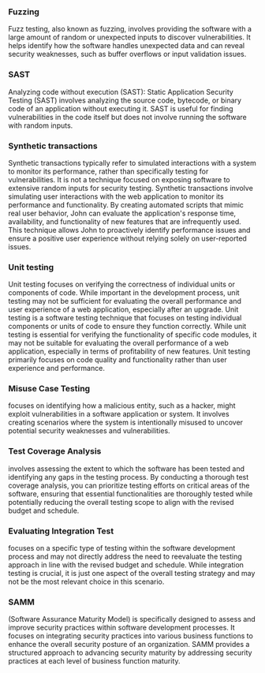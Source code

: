 ### Fuzzing 
Fuzz testing, also known as fuzzing, involves providing the software with a large amount of random or unexpected inputs to discover vulnerabilities. It helps identify how the software handles unexpected data and can reveal security weaknesses, such as buffer overflows or input validation issues.

### SAST
Analyzing code without execution (SAST): Static Application Security Testing (SAST) involves analyzing the source code, bytecode, or binary code of an application without executing it. SAST is useful for finding vulnerabilities in the code itself but does not involve running the software with random inputs.

### Synthetic transactions
Synthetic transactions typically refer to simulated interactions with a system to monitor its performance, rather than specifically testing for vulnerabilities. It is not a technique focused on exposing software to extensive random inputs for security testing.
Synthetic transactions involve simulating user interactions with the web application to monitor its performance and functionality. By creating automated scripts that mimic real user behavior, John can evaluate the application's response time, availability, and functionality of new features that are infrequently used. This technique allows John to proactively identify performance issues and ensure a positive user experience without relying solely on user-reported issues.

### Unit testing
Unit testing focuses on verifying the correctness of individual units or components of code. While important in the development process, unit testing may not be sufficient for evaluating the overall performance and user experience of a web application, especially after an upgrade.
Unit testing is a software testing technique that focuses on testing individual components or units of code to ensure they function correctly. While unit testing is essential for verifying the functionality of specific code modules, it may not be suitable for evaluating the overall performance of a web application, especially in terms of profitability of new features. Unit testing primarily focuses on code quality and functionality rather than user experience and performance.

### Misuse Case Testing 
focuses on identifying how a malicious entity, such as a hacker, might exploit vulnerabilities in a software application or system. It involves creating scenarios where the system is intentionally misused to uncover potential security weaknesses and vulnerabilities.

### Test Coverage Analysis
involves assessing the extent to which the software has been tested and identifying any gaps in the testing process. By conducting a thorough test coverage analysis, you can prioritize testing efforts on critical areas of the software, ensuring that essential functionalities are thoroughly tested while potentially reducing the overall testing scope to align with the revised budget and schedule.

### Evaluating Integration Test 
focuses on a specific type of testing within the software development process and may not directly address the need to reevaluate the testing approach in line with the revised budget and schedule. While integration testing is crucial, it is just one aspect of the overall testing strategy and may not be the most relevant choice in this scenario.


### SAMM 
(Software Assurance Maturity Model) is specifically designed to assess and improve security practices within software development processes. It focuses on integrating security practices into various business functions to enhance the overall security posture of an organization. SAMM provides a structured approach to advancing security maturity by addressing security practices at each level of business function maturity.
